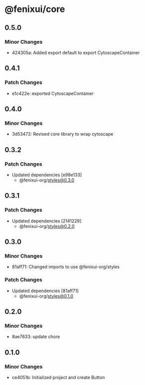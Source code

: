 # @fenixui/core

## 0.5.0

### Minor Changes

- 424305a: Added export default to export CytoscapeContainer

## 0.4.1

### Patch Changes

- e1c422e: exported CytoscapeContainer

## 0.4.0

### Minor Changes

- 3d53472: Revised core library to wrap cytoscape

## 0.3.2

### Patch Changes

- Updated dependencies [e98e133]
  - @fenixui-org/styles@0.3.0

## 0.3.1

### Patch Changes

- Updated dependencies [2141229]
  - @fenixui-org/styles@0.2.0

## 0.3.0

### Minor Changes

- 81aff71: Changed imports to use @fenixui-org/styles

### Patch Changes

- Updated dependencies [81aff71]
  - @fenixui-org/styles@0.1.0

## 0.2.0

### Minor Changes

- 8ae7633: update chore

## 0.1.0

### Minor Changes

- ce4051b: Initialized project and create Button

